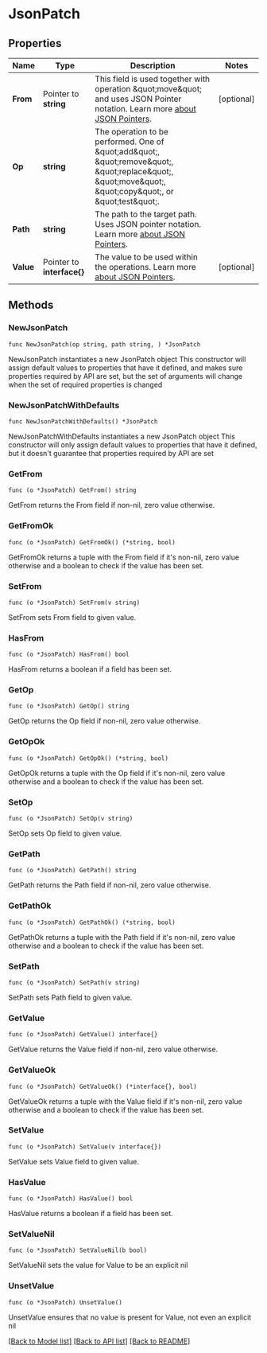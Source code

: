 # JsonPatch

## Properties

| Name      | Type                       | Description                                                                                                                                                                              | Notes      |
| --------- | -------------------------- | ---------------------------------------------------------------------------------------------------------------------------------------------------------------------------------------- | ---------- |
| **From**  | Pointer to **string**      | This field is used together with operation \&quot;move\&quot; and uses JSON Pointer notation. Learn more [about JSON Pointers](https://datatracker.ietf.org/doc/html/rfc6901#section-5). | [optional] |
| **Op**    | **string**                 | The operation to be performed. One of \&quot;add\&quot;, \&quot;remove\&quot;, \&quot;replace\&quot;, \&quot;move\&quot;, \&quot;copy\&quot;, or \&quot;test\&quot;.                     |
| **Path**  | **string**                 | The path to the target path. Uses JSON pointer notation. Learn more [about JSON Pointers](https://datatracker.ietf.org/doc/html/rfc6901#section-5).                                      |
| **Value** | Pointer to **interface{}** | The value to be used within the operations. Learn more [about JSON Pointers](https://datatracker.ietf.org/doc/html/rfc6901#section-5).                                                   | [optional] |

## Methods

### NewJsonPatch

`func NewJsonPatch(op string, path string, ) *JsonPatch`

NewJsonPatch instantiates a new JsonPatch object This constructor will assign
default values to properties that have it defined, and makes sure properties
required by API are set, but the set of arguments will change when the set of
required properties is changed

### NewJsonPatchWithDefaults

`func NewJsonPatchWithDefaults() *JsonPatch`

NewJsonPatchWithDefaults instantiates a new JsonPatch object This constructor
will only assign default values to properties that have it defined, but it
doesn't guarantee that properties required by API are set

### GetFrom

`func (o *JsonPatch) GetFrom() string`

GetFrom returns the From field if non-nil, zero value otherwise.

### GetFromOk

`func (o *JsonPatch) GetFromOk() (*string, bool)`

GetFromOk returns a tuple with the From field if it's non-nil, zero value
otherwise and a boolean to check if the value has been set.

### SetFrom

`func (o *JsonPatch) SetFrom(v string)`

SetFrom sets From field to given value.

### HasFrom

`func (o *JsonPatch) HasFrom() bool`

HasFrom returns a boolean if a field has been set.

### GetOp

`func (o *JsonPatch) GetOp() string`

GetOp returns the Op field if non-nil, zero value otherwise.

### GetOpOk

`func (o *JsonPatch) GetOpOk() (*string, bool)`

GetOpOk returns a tuple with the Op field if it's non-nil, zero value otherwise
and a boolean to check if the value has been set.

### SetOp

`func (o *JsonPatch) SetOp(v string)`

SetOp sets Op field to given value.

### GetPath

`func (o *JsonPatch) GetPath() string`

GetPath returns the Path field if non-nil, zero value otherwise.

### GetPathOk

`func (o *JsonPatch) GetPathOk() (*string, bool)`

GetPathOk returns a tuple with the Path field if it's non-nil, zero value
otherwise and a boolean to check if the value has been set.

### SetPath

`func (o *JsonPatch) SetPath(v string)`

SetPath sets Path field to given value.

### GetValue

`func (o *JsonPatch) GetValue() interface{}`

GetValue returns the Value field if non-nil, zero value otherwise.

### GetValueOk

`func (o *JsonPatch) GetValueOk() (*interface{}, bool)`

GetValueOk returns a tuple with the Value field if it's non-nil, zero value
otherwise and a boolean to check if the value has been set.

### SetValue

`func (o *JsonPatch) SetValue(v interface{})`

SetValue sets Value field to given value.

### HasValue

`func (o *JsonPatch) HasValue() bool`

HasValue returns a boolean if a field has been set.

### SetValueNil

`func (o *JsonPatch) SetValueNil(b bool)`

SetValueNil sets the value for Value to be an explicit nil

### UnsetValue

`func (o *JsonPatch) UnsetValue()`

UnsetValue ensures that no value is present for Value, not even an explicit nil

[[Back to Model list]](../README.md#documentation-for-models)
[[Back to API list]](../README.md#documentation-for-api-endpoints)
[[Back to README]](../README.md)
